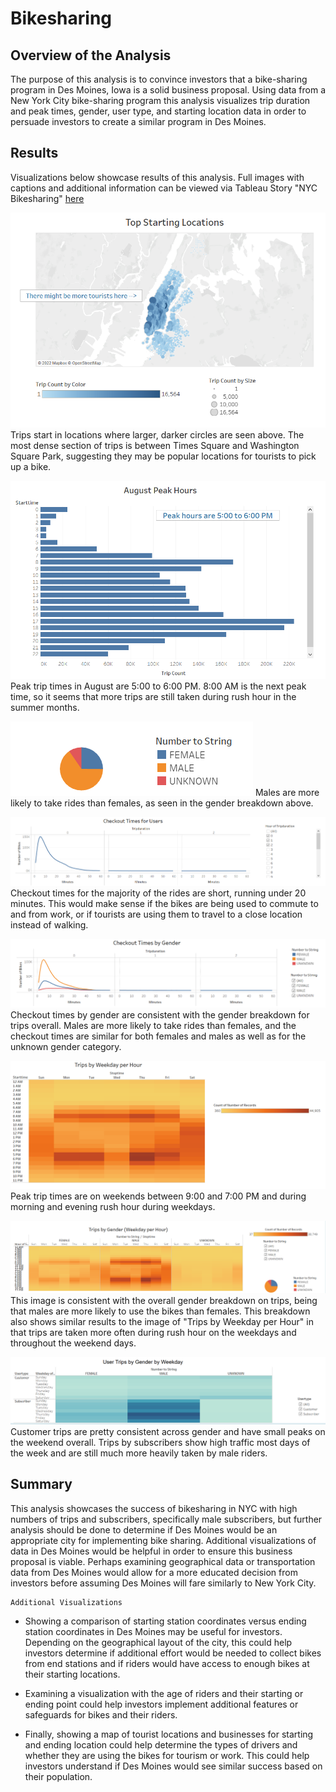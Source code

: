 # Bikesharing

## Overview of the Analysis
The purpose of this analysis is to convince investors that a bike-sharing program in Des Moines, Iowa is a solid business proposal. Using data from a New York City bike-sharing program this analysis visualizes trip duration and peak times, gender, user type, and starting location data in order to persuade investors to create a similar program in Des Moines.

## Results 

Visualizations below showcase results of this analysis. Full images with captions and additional information can be viewed via Tableau Story "NYC Bikesharing" [here](https://public.tableau.com/app/profile/katterli.coloutes/viz/NYCBikesharing_16542167073640/NYCBikesharing?publish=yes)


!["Top Starting Locations"](images/Top_starting_locations.png)
Trips start in locations where larger, darker circles are seen above. The most dense section of trips is between Times Square and Washington Square Park, suggesting they may be popular locations for tourists to pick up a bike. 




!["August Peak Hours"](images/August_peak_hours.png)
Peak trip times in August are 5:00 to 6:00 PM. 8:00 AM is the next peak time, so it seems that more trips are still taken during rush hour in the summer months.




!["Gender Breakdown"](images/Gender_breakdown.png)
Males are more likely to take rides than females, as seen in the gender breakdown above.




!["Checkout Times for Users"](images/Checkout_times_users.png)
Checkout times for the majority of the rides are short, running under 20 minutes. This would make sense if the bikes are being used to commute to and from work, or if tourists are using them to travel to a close location instead of walking.




!["Checkout Times by Gender"](images/Checkout_times_gender.png)
Checkout times by gender are consistent with the gender breakdown for trips overall. Males are more likely to take rides than females, and the checkout times are similar for both females and males as well as for the unknown gender category.




!["Trips by Weekday per Hour"](images/Trips_by_weekday_hour.png)
Peak trip times are on weekends between 9:00 and 7:00 PM and during morning and evening rush hour during weekdays.




!["Trips by Gender per Weekday Hours"](images/Trips_by_gender_weekday.png)
This image is consistent with the overall gender breakdown on trips, being that males are more likely to use the bikes than females. This breakdown also shows similar results to the image of "Trips by Weekday per Hour" in that trips are taken more often during rush hour on the weekdays and throughout the weekend days.




!["Trips by User Type by Gender"](images/User_trips_by_gender.png)
Customer trips are pretty consistent across gender and have small peaks on the weekend overall. Trips by subscribers show high traffic most days of the week and are still much more heavily taken by male riders.




## Summary
This analysis showcases the success of bikesharing in NYC with high numbers of trips and subscribers, specifically male subscribers, but further analysis should be done to determine if Des Moines would be an appropriate city for implementing bike sharing. Additional visualizations of data in Des Moines would be helpful in order to ensure this business proposal is viable. Perhaps examining geographical data or transportation data from Des Moines would allow for a more educated decision from investors before assuming Des Moines will fare similarly to New York City.

    Additional Visualizations
 - Showing a comparison of starting station coordinates versus ending station coordinates in Des Moines may be useful for investors. Depending on the geographical layout of the city, this could help investors determine if additional effort would be needed to collect bikes from end stations and if riders would have access to enough bikes at their starting locations.

 - Examining a visualization with the age of riders and their starting or ending point could help investors implement additional features or safeguards for bikes and their riders.
         
 - Finally, showing a map of tourist locations and businesses for starting and ending location could help determine the types of drivers and whether they are using the bikes for tourism or work. This could help investors understand if Des Moines would see similar success based on their population. 
